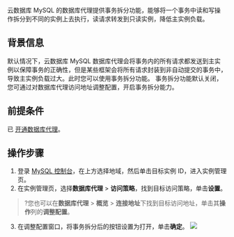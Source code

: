 云数据库 MySQL 的数据库代理提供事务拆分功能，能够将一个事务中读和写操作拆分到不同的实例上去执行，读请求转发到只读实例，降低主实例负载。

## 背景信息
默认情况下，云数据库 MySQL 数据库代理会将事务内的所有请求都发送到主实例以保障事务的正确性，但是某些框架会将所有请求封装到非自动提交的事务中，导致主实例负载过大。此时您可以使用事务拆分功能。
事务拆分功能默认关闭，您可通过对数据库代理访问地址调整配置，开启事务拆分能力。

## 前提条件
已 [开通数据库代理](https://cloud.tencent.com/document/product/236/82231)。

## 操作步骤
1. 登录 [MySQL 控制台](https://console.cloud.tencent.com/cdb)，在上方选择地域，然后单击目标实例 ID，进入实例管理页。
2. 在实例管理页，选择**数据库代理** > **访问策略**，找到目标访问策略，单击**设置**。
>?您也可以在**数据库代理** > **概览** > **连接地址**下找到目标访问地址，单击其**操作**列的**调整配置**。
3. 在调整配置窗口，将事务拆分后的按钮设置为打开，单击**确定**。
![](https://qcloudimg.tencent-cloud.cn/raw/bf46a237cd6526de51943da29a526d9e.png)
